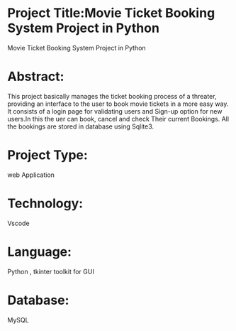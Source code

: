 # Project Title:Movie Ticket Booking System Project in Python

Movie Ticket Booking System Project in Python

# Abstract:
This project basically manages the ticket booking process of a threater, providing an interface to the user to book movie tickets in a more easy way.
It consists of a login page for validating users and Sign-up option for new users.In this the uer can book, cancel and check Their current Bookings.
All the bookings are stored in database using Sqlite3.

# Project Type:
web Application

# Technology:
Vscode

# Language:
Python , tkinter toolkit for GUI

# Database:
MySQL
